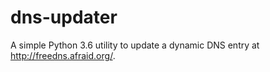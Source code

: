 # dns-updater

A simple Python 3.6 utility to update a dynamic DNS entry at http://freedns.afraid.org/. 
